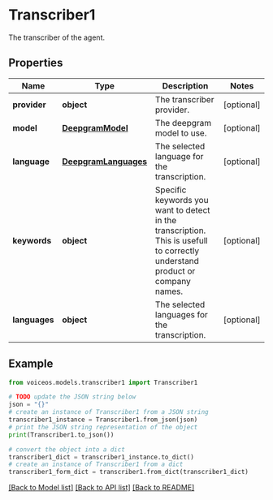 # Transcriber1

The transcriber of the agent.

## Properties

Name | Type | Description | Notes
------------ | ------------- | ------------- | -------------
**provider** | **object** | The transcriber provider. | [optional] 
**model** | [**DeepgramModel**](DeepgramModel.md) | The deepgram model to use. | [optional] 
**language** | [**DeepgramLanguages**](DeepgramLanguages.md) | The selected language for the transcription. | [optional] 
**keywords** | **object** | Specific keywords you want to detect in the transcription. This is usefull to correctly understand product or company names. | [optional] 
**languages** | **object** | The selected languages for the transcription. | [optional] 

## Example

```python
from voiceos.models.transcriber1 import Transcriber1

# TODO update the JSON string below
json = "{}"
# create an instance of Transcriber1 from a JSON string
transcriber1_instance = Transcriber1.from_json(json)
# print the JSON string representation of the object
print(Transcriber1.to_json())

# convert the object into a dict
transcriber1_dict = transcriber1_instance.to_dict()
# create an instance of Transcriber1 from a dict
transcriber1_form_dict = transcriber1.from_dict(transcriber1_dict)
```
[[Back to Model list]](../README.md#documentation-for-models) [[Back to API list]](../README.md#documentation-for-api-endpoints) [[Back to README]](../README.md)


